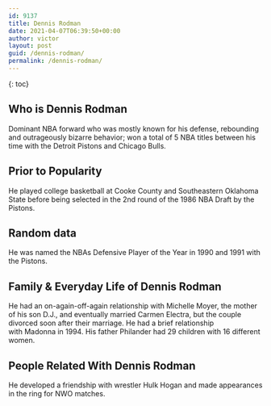 ```yaml
---
id: 9137
title: Dennis Rodman
date: 2021-04-07T06:39:50+00:00
author: victor
layout: post
guid: /dennis-rodman/
permalink: /dennis-rodman/
---
```



{: toc}


## Who is Dennis Rodman



Dominant NBA forward who was mostly known for his defense, rebounding and outrageously bizarre behavior; won a total of 5 NBA titles between his time with the Detroit Pistons and Chicago Bulls.

                
                
                
## Prior to Popularity



He played college basketball at Cooke County and Southeastern Oklahoma State before being selected in the 2nd round of the 1986 NBA Draft by the Pistons.

                
                
                
## Random data



He was named the NBAs Defensive Player of the Year in 1990 and 1991 with the Pistons.

                
                
                
## Family & Everyday Life of Dennis Rodman



He had an on-again-off-again relationship with Michelle Moyer, the mother of his son D.J., and eventually married Carmen Electra, but the couple divorced soon after their marriage. He had a brief relationship with Madonna in 1994. His father Philander had 29 children with 16 different women.

                
                
                
## People Related With Dennis Rodman



He developed a friendship with wrestler Hulk Hogan and made appearances in the ring for NWO matches.

                
              
            
          
          
          